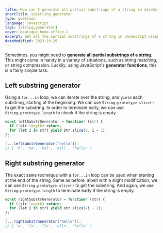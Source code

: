 ```yaml
---
title: How can I generate all partial substrings of a string in JavaScript?
shortTitle: Substring generator
type: question
language: javascript
tags: [string,generator]
cover: boutique-home-office-1
excerpt: Get all the partial substrings of a string in JavaScript using generator functions.
dateModified: 2023-10-25
---
```


Sometimes, you might need to **generate all partial substrings of a string**. This might come in handy in a variety of situations, such as string matching, or string compression. Luckily, using JavaScript's **generator functions**, this is a fairly simple task.

## Left substring generator

Using a `for...in` loop, we can iterate over the string, and `yield` each substring, starting at the beginning. We can use `String.prototype.slice()` to get the substring. In order to terminate early, we can use `String.prototype.length` to check if the string is empty.

```js
const leftSubstrGenerator = function* (str) {
  if (!str.length) return;
  for (let i in str) yield str.slice(0, i + 1);
};

[...leftSubstrGenerator('hello')];
// [ 'h', 'he', 'hel', 'hell', 'hello' ]
```

## Right substring generator

The exact same technique with a `for...in` loop can be used when starting at the end of the string. Same as before, albeit with a slight modification, we can use `String.prototype.slice()` to get the substring. And again, we use `String.prototype.length` to terminate early if the string is empty.

```js
const rightSubstrGenerator = function* (str) {
  if (!str.length) return;
  for (let i in str) yield str.slice(-i - 1);
};

[...rightSubstrGenerator('hello')];
// [ 'o', 'lo', 'llo', 'ello', 'hello' ]
```
